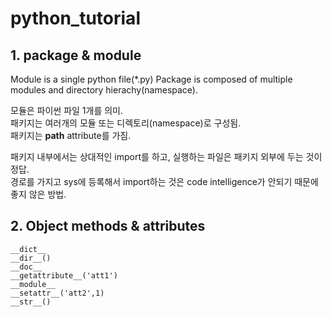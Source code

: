 # python_tutorial

## 1. package & module
Module is a single python file(*.py)
Package is composed of multiple modules and directory hierachy(namespace).

모듈은 파이썬 파일 1개를 의미.  
패키지는 여러개의 모듈 또는 디렉토리(namespace)로 구성됨.  
패키지는 __path__ attribute를 가짐.  

패키지 내부에서는 상대적인 import를 하고, 실행하는 파일은 패키지 외부에 두는 것이 정답.  
경로를 가지고 sys에 등록해서 import하는 것은 code intelligence가 안되기 때문에 좋지 않은 방법.  


## 2. Object methods & attributes

`__dict__`  
`__dir__()`  
`__doc__`  
`__getattribute__('att1')`  
`__module__`  
`__setattr__('att2',1)`  
`__str__()`  
